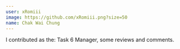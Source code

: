 ```yaml
---
user: xRomiii
image: https://github.com/xRomiii.png?size=50
name: Chak Wai Chung
---
```

I contributed as the: Task 6 Manager, some reviews and comments.
